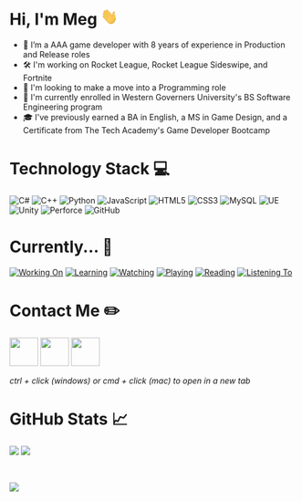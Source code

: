# Hi, I'm Meg <img src="wave.gif" width="30" height="30"/>

- 💼 I’m a AAA game developer with 8 years of experience in Production and Release roles
- 🛠️ I'm working on Rocket League, Rocket League Sideswipe, and Fortnite
- 👀 I'm looking to make a move into a Programming role
- 📖 I'm currently enrolled in Western Governers University's BS Software Engineering program
- 🎓 I've previously earned a BA in English, a MS in Game Design, and a Certificate from The Tech Academy's Game Developer Bootcamp


# Technology Stack :computer:
![C#](https://img.shields.io/badge/-C%23-512BD4?style=flat-square&logo=csharp&logoColor=white)
![C++](https://img.shields.io/badge/-C++-00599C?style=flat-square&logo=cplusplus&logoColor=white)
![Python](https://img.shields.io/badge/-Python-3776AB?style=flat-square&logo=python&logoColor=white)
![JavaScript](https://img.shields.io/badge/-JavaScript-F7DF1E?style=flat-square&logo=javascript&logoColor=white)
![HTML5](https://img.shields.io/badge/-HTML5-E34F26?style=flat-square&logo=html5&logoColor=white)
![CSS3](https://img.shields.io/badge/-CSS3-1572B6?style=flat-square&logo=css3&logoColor=white)
![MySQL](https://img.shields.io/badge/-MySQL-4479A1?style=flat-square&logo=mysql&logoColor=white)
![UE](https://img.shields.io/badge/-Unreal-0E1128?style=flat-square&logo=unrealengine&logoColor=white)
![Unity](https://img.shields.io/badge/-Unity-000000?style=flat-square&logo=unity&logoColor=white)
![Perforce](https://img.shields.io/badge/-Perforce-404040?style=flat-square&logo=perforce&logoColor=white)
![GitHub](https://img.shields.io/badge/-GitHub-181717?style=flat-square&logo=github&logoColor=white)



# Currently... :thought_balloon:
[![Working On](https://img.shields.io/badge/Working_on-2D_Playable_Portfolio-d982e2.svg)](https://shields.io/)
[![Learning](https://img.shields.io/badge/Learning-Building_An_Interpreter-5e8e90.svg)](https://shields.io/)
[![Watching](https://img.shields.io/badge/Watching-Fallout-d58d13.svg)](https://shields.io/)
[![Playing](https://img.shields.io/badge/Playing-Helldivers_2-2009b7.svg)](https://shields.io/)
[![Reading](https://img.shields.io/badge/Reading-The_Silmarillion-bd4549.svg)](https://shields.io/)
[![Listening To](https://img.shields.io/badge/Listening_To-Critical_Role-416bdc.svg)](https://shields.io/)



# Contact Me :pencil2:
<p>
  <a href="https://megleedev.github.io/2D-Portfolio/"><img src="https://cdn.simpleicons.org/googlechrome/white" width="50" height="50"/></a>
  <a href="https://www.linkedin.com/in/meghan-lee-b8282767"><img src="https://cdn.simpleicons.org/linkedin/white" width="50" height="50"/></a>
  <a href="mailto:megleedev@outlook.com"><img src="https://cdn.simpleicons.org/maildotru/white" width="50" height="50"/></a>

  *ctrl + click (windows) or cmd + click (mac) to open in a new tab*
</p>



# GitHub Stats :chart_with_upwards_trend:
<p>
  <img height=200 src="https://github-readme-stats.vercel.app/api?username=megleedev&show_icons=true&theme=transparent&hide_rank=true" />
  <img height=200 src="https://github-readme-stats.vercel.app/api/top-langs/?username=megleedev&layout=compact&theme=transparent" />
</p>

<br>

![](https://komarev.com/ghpvc/?username=megleedev)
